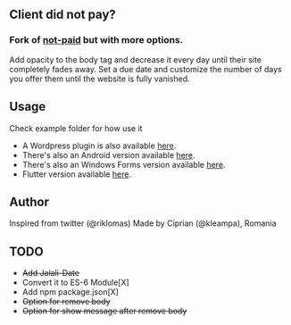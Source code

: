 ## Client did not pay?

### Fork of [not-paid](https://github.com/kleampa/not-paid) but with more options.
Add opacity to the body tag and decrease it every day until their site completely fades away. Set a due date and customize the number of days you offer them until the website is fully vanished. 


## Usage
Check example folder for how use it

- A Wordpress plugin is also available [here](https://github.com/SurfEdge/not-paid-wp).
- There's also an Android version available [here](https://github.com/theapache64/faded).
- There's also an Windows Forms version available [here](https://github.com/g-otn/winforms-not-paid).
- Flutter version available [here](https://github.com/krishnakumarcn/faded).

## Author

Inspired from twitter (@riklomas)
Made by Ciprian (@kleampa), Romania

## TODO
* ~~Add Jalali-Date~~
* Convert it to ES-6 Module[X]
* Add npm package.json[X]
* ~~Option for remove body~~
* ~~Option for show message after remove body~~